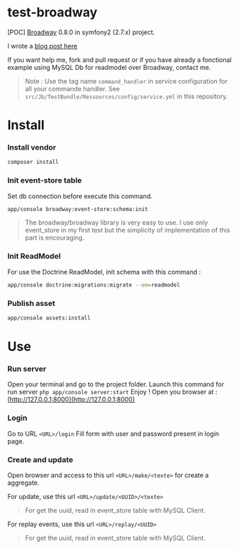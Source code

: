 test-broadway
=============

[POC] [Broadway](https://github.com/qandidate-labs/broadway/tree/master) 0.8.0 in symfony2 (2.7.x) project.

I wrote a [blog post here](http://nahan.fr/symfony-broadway-and-the-replay-event/)

If you want help me, fork and pull request or if you have already a fonctional example using MySQL Db for readmodel over Broadway, contact me.

> Note : Use the tag name `command_handler` in service configuration for all your commande handler. See `src/Jb/TestBundle/Ressources/config/service.yml` in this repository.


Install
=======

### Install vendor

```bash
composer install
```

### Init event-store table

Set db connection before execute this command.

```bash
app/console broadway:event-store:schema:init
```

> The broadway/broadway library is very easy to use. I use only event_store in my first test but the simplicity of implementation of this part is encouraging.

### Init ReadModel

For use the Doctrine ReadModel, init schema with this command :

```bash
app/console doctrine:migrations:migrate --em=readmodel
```

### Publish asset

```bash
app/console assets:install
```

Use
===

### Run server

Open your terminal and go to the project folder. Launch this command for run server `php app/console server:start`
Enjoy ! Open you browser at : [http://127.0.0.1:8000](http://127.0.0.1:8000)

### Login

Go to URL `<URL>/login`
Fill form with user and password present in login page.

### Create and update

Open browser and access to this url `<URL>/make/<texte>` for create a aggregate.

For update, use this url `<URL>/update/<UUID>/<texte>`
> For get the uuid, read in event_store table with MySQL Client.


For replay events, use this url `<URL>/replay/<UUID>`
> For get the uuid, read in event_store table with MySQL Client.




